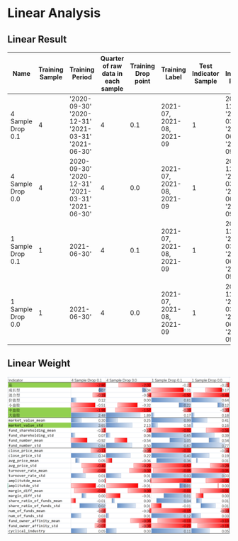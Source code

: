
# Linear Analysis

## Linear Result
Name|Training Sample|Training Period|Quarter of raw data in each sample|Training Drop point|Training Label|Test Indicator Sample|Test Indicator Period|Test Label|Test Drop Point|Result Dir|Train Test Shape|Training Sample.1|Month 2 Result|link
-|-|-|-|-|-|-|-|-|-|-|-|-|-|-|
4 Sample Drop 0.1|4|'2020-09-30' '2020-12-31' '2021-03-31' '2021-06-30' |4|0.1|2021-07, 2021-08, 2021-09|1|2020-12-31' '2021-03-31' '2021-06-30' '2021-09-30' |2021-10, 2021-11|0.15|Joyan_4_Sample_Drop_0.1|x_train.shape:(833, 30) x_test.shape:(841, 30) y_train.shape:(833,) y_test.shape:(841,)|833|TP:435, FP:397, TN:0, FN:0|[link](https://github.com/jiachengpan/goldenspoon/tree/master/linear_regression/regress_result/Joyan_4_Sample_Drop_0.1)|
4 Sample Drop 0.0|4|2020-09-30' '2020-12-31' '2021-03-31' '2021-06-30' |4|0.0|2021-07, 2021-08, 2021-09|1|2020-12-31' '2021-03-31' '2021-06-30' '2021-09-30' |2021-10, 2021-11|0.15|Joyan_4_Sample_Drop_0.0|x_train.shape:(1743, 30) x_test.shape:(841, 30) y_train.shape:(1743,) y_test.shape:(841,)|1743|TP:352, FP:286, TN:0, FN:0|[link](https://github.com/jiachengpan/goldenspoon/tree/master/linear_regression/regress_result/Joyan_4_Sample_Drop_0.0)|
1 Sample Drop 0.1|1|2021-06-30' |4|0.1|2021-07, 2021-08, 2021-09|1|2020-12-31' '2021-03-31' '2021-06-30' '2021-09-30' |2021-10, 2021-11|0.15|Joyan_1_Sample_Drop_0.1|x_train.shape:(356, 30) x_test.shape:(841, 30) y_train.shape:(356,) y_test.shape:(841,)|356|TP:16, FP:41, TN:186, FN:320|[link](https://github.com/jiachengpan/goldenspoon/tree/master/linear_regression/regress_result/Joyan_1_Sample_Drop_0.1)|
1 Sample Drop 0.0|1|2021-06-30' |4|0.0|2021-07, 2021-08, 2021-09|1|2020-12-31' '2021-03-31' '2021-06-30' '2021-09-30' |2021-10, 2021-11|0.15|Joyan_1_Sample_Drop_0.0|x_train.shape:(588, 30) x_test.shape:(841, 30) y_train.shape:(588,) y_test.shape:(841,)|588|TP:5, FP:27, TN:127, FN:227|[link](https://github.com/jiachengpan/goldenspoon/tree/master/linear_regression/regress_result/Joyan_1_Sample_Drop_0.0)|

## Linear Weight
![model weight](./imgs/linear_weight.png)


